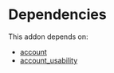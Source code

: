 # Dependencies

This addon depends on:

- [account](https://github.com/bringout/oca-ocb-accounting/tree/d63411e729b42117587a2f63f6ff389d6dbac8c2/odoo-bringout-oca-ocb-account)
- [account_usability](https://github.com/bringout/oca-financial)
